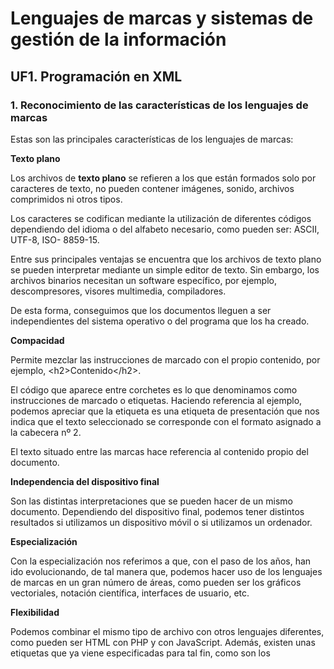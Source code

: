 # Lenguajes de marcas y sistemas de gestión de la información

## UF1. Programación en XML

### 1. Reconocimiento de las características de los lenguajes de marcas

Estas son las principales características de los lenguajes de marcas:

**Texto plano**

Los archivos de **texto plano** se refieren a los que están formados solo por caracteres de texto, no pueden contener imágenes, sonido, archivos comprimidos ni otros tipos.

Los caracteres se codifican mediante la utilización de diferentes códigos dependiendo del idioma o del alfabeto necesario, como pueden ser: ASCII, UTF-8, ISO- 8859-15.

Entre sus principales ventajas se encuentra que los archivos de texto plano se pueden interpretar mediante un simple editor de texto. Sin embargo, los archivos binarios necesitan un software específico, por ejemplo, descompresores, visores multimedia, compiladores.

De esta forma, conseguimos que los documentos lleguen a ser independientes del sistema operativo o del programa que los ha creado.

**Compacidad**

Permite mezclar las instrucciones de marcado con el propio contenido, por ejemplo, \<h2>Contenido\</h2>\.

El código que aparece entre corchetes es lo que denominamos como instrucciones de marcado o etiquetas. Haciendo referencia al ejemplo, podemos apreciar que la etiqueta es una etiqueta de presentación que nos indica que el texto seleccionado se corresponde con el formato asignado a la cabecera nº 2.

El texto situado entre las marcas hace referencia al contenido propio del documento.

**Independencia del dispositivo final**

Son las distintas interpretaciones que se pueden hacer de un mismo documento. Dependiendo del dispositivo final, podemos tener distintos resultados si utilizamos un dispositivo móvil o si utilizamos un ordenador.

**Especialización**

Con la especialización nos referimos a que, con el paso de los años, han ido evolucionando, de tal manera que, podemos hacer uso de los lenguajes de marcas en un gran número de áreas, como pueden ser los gráficos vectoriales, notación científica, interfaces de usuario, etc.

**Flexibilidad**

Podemos combinar el mismo tipo de archivo con otros lenguajes diferentes, como pueden ser HTML con PHP y con JavaScript. Además, existen unas etiquetas que ya viene especificadas para tal fin, como son los <script>.

